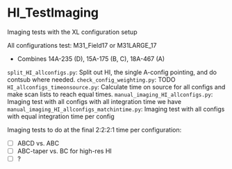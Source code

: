 # HI_TestImaging
Imaging tests with the XL configuration setup

All configurations test: M31_Field17 or M31LARGE_17

* Combines 14A-235 (D), 15A-175 (B, C), 18A-467 (A)


`split_HI_allconfigs.py`: Split out HI, the single A-config pointing, and do contsub where needed.
`check_config_weighting.py`: TODO
`HI_allconfigs_timeonsource.py`: Calculate time on source for all configs and make scan lists to reach equal times.
`manual_imaging_HI_allconfigs.py`: Imaging test with all configs with all integration time we have
`manual_imaging_HI_allconfigs_matchintime.py`: Imaging test with all configs with equal integration time per config

Imaging tests to do at the final 2:2:2:1 time per configuration:

* [ ] ABCD vs. ABC
* [ ] ABC-taper vs. BC for high-res HI
* [ ] ?
